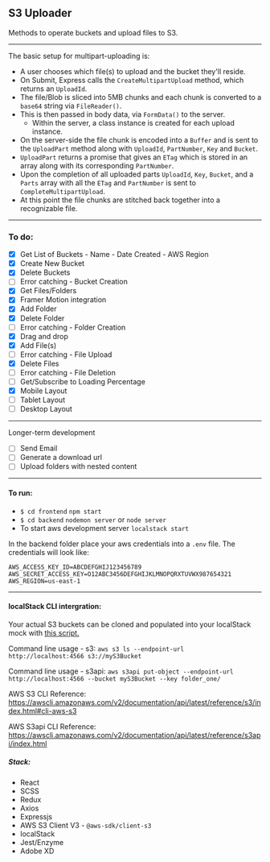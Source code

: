 ## S3 Uploader

Methods to operate buckets and upload files to S3.
<hr />
The basic setup for multipart-uploading is:

- A user chooses which file(s) to upload and the bucket they'll reside.
- On Submit, Express calls the `CreateMultipartUpload` method, which returns an `UploadId`.
- The file/Blob is sliced into 5MB chunks and each chunk is converted to a `base64` string via `FileReader()`.
- This is then passed in body data, via `FormData()` to the server.
  * Within the server, a class instance is created for each upload instance.
- On the server-side the file chunk is encoded into a `Buffer` and is sent to the `UploadPart` method along with `UploadId`, `PartNumber`, `Key` and `Bucket`.
- `UploadPart` returns a promise that gives an `ETag` which is stored in an array along with its corresponding `PartNumber`.
- Upon the completion of all uploaded parts `UploadId`, `Key`, `Bucket`, and a `Parts` array with all the `ETag` and `PartNumber` is sent to `CompleteMultipartUpload`.
- At this point the file chunks are stitched back together into a recognizable file.
<hr />

### To do:
* [x] Get List of Buckets - Name - Date Created - AWS Region
* [x] Create New Bucket
* [x] Delete Buckets
* [ ] Error catching - Bucket Creation
* [x] Get Files/Folders
* [x] Framer Motion integration
* [x] Add Folder
* [x] Delete Folder
* [ ] Error catching - Folder Creation
* [x] Drag and drop
* [x] Add File(s)
* [ ] Error catching - File Upload
* [x] Delete Files
* [ ] Error catching - File Deletion
* [ ] Get/Subscribe to Loading Percentage
* [x] Mobile Layout
* [ ] Tablet Layout
* [ ] Desktop Layout
<hr />

Longer-term development
* [ ] Send Email
* [ ] Generate a download url
* [ ] Upload folders with nested content

<hr />

#### To run:
* `$ cd frontend` `npm start`
* `$ cd backend` `nodemon server` or `node server`
* To start aws development server `localstack start`

In the backend folder place your aws credentials into a `.env` file.
The credentials will look like:
```
AWS_ACCESS_KEY_ID=ABCDEFGHIJ123456789
AWS_SECRET_ACCESS_KEY=O12ABC3456DEFGHIJKLMNOPQRXTUVWX987654321 
AWS_REGION=us-east-1
``` 
<hr />

#### localStack CLI intergration:
Your actual S3 buckets can be cloned and populated into your localStack mock with [this script.](https://github.com/MisterPea/S3-Uploader/blob/d03793e7afabbc8ad6cc0580a94cbafae822fda2/shell%20scripts/CloneS3ToLocalstack.sh)

Command line usage - s3:
`aws s3 ls --endpoint-url http://localhost:4566 s3://myS3Bucket`

Command line usage - s3api: 
`aws s3api put-object --endpoint-url http://localhost:4566 --bucket myS3Bucket --key folder_one/`

AWS S3 CLI Reference: https://awscli.amazonaws.com/v2/documentation/api/latest/reference/s3/index.html#cli-aws-s3

AWS S3api CLI Reference: https://awscli.amazonaws.com/v2/documentation/api/latest/reference/s3api/index.html

##### Stack:
* React
* SCSS
* Redux
* Axios
* Expressjs
* AWS S3 Client V3 - `@aws-sdk/client-s3`
* localStack
* Jest/Enzyme
* Adobe XD
